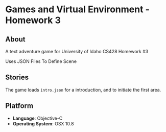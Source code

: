 Games and Virtual Environment - Homework 3
=============

About
------
A text adventure game for University of Idaho CS428 Homework #3

Uses JSON Files To Define Scene

Stories
------
The game loads `intro.json` for a introduction, and to initiate the first area.


Platform
-------
- <b>Language</b>: Objective-C
- <b>Operating System</b>: OSX 10.8
